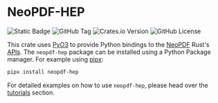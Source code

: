 # NeoPDF-HEP

![Static Badge](https://img.shields.io/badge/Python-3.7--3.13-00A800?style=flat-square&logo=python&logoColor=yellow)
![GitHub Tag](https://img.shields.io/github/v/tag/Radonirinaunimi/neopdf?include_prereleases&style=flat-square&logo=github&color=blue)
![Crates.io Version](https://img.shields.io/crates/v/neopdf?style=flat-square&logo=rust&color=blue)
![GitHub License](https://img.shields.io/github/license/Radonirinaunimi/neopdf?style=flat-square&color=red)

This crate uses [PyO3](https://pyo3.rs/v0.25.1/) to provide Python bindings to the
[NeoPDF](https://crates.io/crates/neopdf) Rust's [APIs](https://docs.rs/neopdf/0.1.0/neopdf/index.html).
The `neopdf-hep` package can be installed using a Python Package manager. For example
using [pipx](https://pipx.pypa.io/stable/):

```sh
pipx install neopdf-hep
```

For detailed examples on how to use `neopdf-hep`, please head over the
[tutorials](https://radonirinaunimi.github.io/neopdf/examples/neopdf-pyapi/) section.
